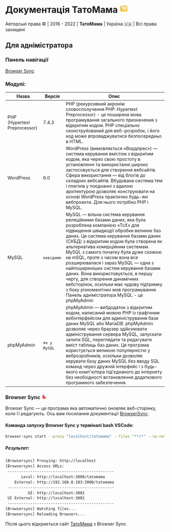 # Документація ТатоМама <img src="./images/tatomama.svg" width="25" height="25" alt="logo tatomama">

Авторські права © | 2016 - 2022 | **ТатоМама** | Україна 🇺🇦 | Всі права захищені

## Для аднімістратора

### Панель навігації

[Browser Sync](https://github.com/Bratslavskij/tatomama-documentaition/edit/main/README.md#browser-sync-)

### Модулі:

| Назва                | Версія        | Опис 
|----------------------|---------------|---------------------
| PHP (Hypertext Preprocessor)                  | 7.4.3         | PHP (рекурсивний акронім словосполучення PHP: Hypertext Preprocessor) - це поширена мова програмування загального призначення з відкритим кодом. PHP спеціально сконструйований для веб-розробок, і його код може впроваджуватися безпосередньо в HTML.  | 
| WordPress            | 6.0           | WordPress (вимовляється «Вордпрес») — система керування вмістом з відкритим кодом, яка через свою простоту в установленні та використанні широко застосовується для створення вебсайтів. Сфера використання — від блогів до складних вебсайтів. Вбудована система тем і плагінів у поєднанні з вдалою архітектурою дозволяє конструювати на основі WordPress практично будь-які вебпроекти. Для нього потрібно PHP і MySQL. |
| MySQL               | `невідомо`    | MySQL — вільна система керування реляційними базами даних, яка була розроблена компанією «ТсХ» для підвищення швидкодії обробки великих баз даних. Ця система керування базами даних (СКБД) з відкритим кодом була створена як альтернатива комерційним системам. MySQL з самого початку була дуже схожою на mSQL, проте з часом вона все розширювалася і зараз MySQL — одна з найпоширеніших систем керування базами даних. Вона використовується, в першу чергу, для створення динамічних вебсторінок, оскільки має чудову підтримку з боку різноманітних мов програмування. Панель аднімістратора MySQL -   це phpMyAdmin |
| phpMyAdmin          | `як у MySQL`  | phpMyAdmin — вебдодаток з відкритим кодом, написаний мовою PHP із графічним вебінтерфейсом для адміністрування бази даних MySQL або MariaDB. phpMyAdmin дозволяє через браузер здійснювати адміністрування сервера MySQL, запускати запити SQL, переглядати та редагувати вміст таблиць баз даних. Ця програма користується великою популярністю у веброзробників, оскільки дозволяє керувати базу даних MySQL без вводу SQL команд через дружній інтерфейс і з будь-якого комп'ютера під'єднаного до інтернету без необхідності встановлення додаткового програмного забезпечення. |
### Browser Sync <img src="./images/browser-sync.png" width="15" height="15" alt="BrowserSync">

Browser Sync — це програма яка автоматично оновляє веб-сторінку, коли її редагують.
Ось вам посилання документації [BrowserSync](https://browsersync.io).

#### Команда запуску Browser Sync у терміналі bash VSCode:

```bash
browser-sync start --proxy "localhost/tatomama" --files "**/*" --no-notify
```

##### Результат:

```bash
[Browsersync] Proxying: http://localhost
[Browsersync] Access URLs:
 -----------------------------------------------
       Local: http://localhost:3000/tatomama
    External: http://192.168.0.103:3000/tatomama
 -----------------------------------------------
          UI: http://localhost:3001
 UI External: http://localhost:3001
 -----------------------------------------------
[Browsersync] Watching files...
[Browsersync] Reloading Browsers...
```

Після цього відкриється сайт [ТатоМама](http://localhost:3000/tatomama) з Browser Sync.
